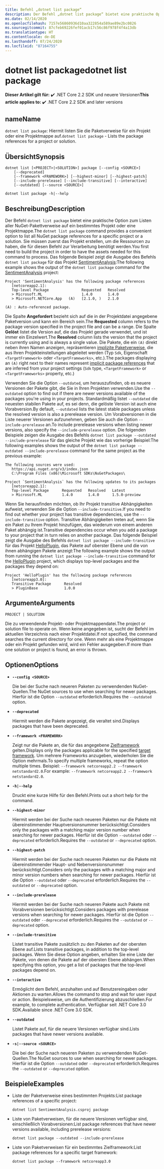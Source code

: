 ```yaml
---
title: Befehl „dotnet list package“
description: Der Befehl „dotnet list package“ bietet eine praktische Option zum Listen von Pakettverweisen auf ein Projekt oder eine Projektmappe.
ms.date: 02/14/2020
ms.openlocfilehash: 7157e56860936d10aa322854a589ae89e2bc0826
ms.sourcegitcommit: 87cfeb69226fef01acb17c56c86f978f4f4a13db
ms.translationtype: HT
ms.contentlocale: de-DE
ms.lasthandoff: 07/24/2020
ms.locfileid: "87164755"
---
```

# <a name="dotnet-list-package"></a><span data-ttu-id="b375e-103">dotnet list package</span><span class="sxs-lookup"><span data-stu-id="b375e-103">dotnet list package</span></span>

<span data-ttu-id="b375e-104">**Dieser Artikel gilt für:** ✔️ .NET Core 2.2 SDK und neuere Versionen</span><span class="sxs-lookup"><span data-stu-id="b375e-104">**This article applies to:** ✔️ .NET Core 2.2 SDK and later versions</span></span>

## <a name="name"></a><span data-ttu-id="b375e-105">name</span><span class="sxs-lookup"><span data-stu-id="b375e-105">Name</span></span>

<span data-ttu-id="b375e-106">`dotnet list package`: Hiermit listen Sie die Paketverweise für ein Projekt oder eine Projektmappe auf.</span><span class="sxs-lookup"><span data-stu-id="b375e-106">`dotnet list package` - Lists the package references for a project or solution.</span></span>

## <a name="synopsis"></a><span data-ttu-id="b375e-107">Übersicht</span><span class="sxs-lookup"><span data-stu-id="b375e-107">Synopsis</span></span>

```dotnetcli
dotnet list [<PROJECT>|<SOLUTION>] package [--config <SOURCE>]
    [--deprecated]
    [--framework <FRAMEWORK>] [--highest-minor] [--highest-patch]
    [--include-prerelease] [--include-transitive] [--interactive]
    [--outdated] [--source <SOURCE>]

dotnet list package -h|--help
```

## <a name="description"></a><span data-ttu-id="b375e-108">Beschreibung</span><span class="sxs-lookup"><span data-stu-id="b375e-108">Description</span></span>

<span data-ttu-id="b375e-109">Der Befehl `dotnet list package` bietet eine praktische Option zum Listen aller NuGet-Pakettverweise auf ein bestimmtes Projekt oder eine Projektmappe.</span><span class="sxs-lookup"><span data-stu-id="b375e-109">The `dotnet list package` command provides a convenient option to list all NuGet package references for a specific project or a solution.</span></span> <span data-ttu-id="b375e-110">Sie müssen zuerst das Projekt erstellen, um die Ressourcen zu haben, die für diesen Befehl zur Verarbeitung benötigt werden.</span><span class="sxs-lookup"><span data-stu-id="b375e-110">You first need to build the project in order to have the assets needed for this command to process.</span></span> <span data-ttu-id="b375e-111">Das folgende Beispiel zeigt die Ausgabe des Befehls `dotnet list package` für das Projekt [SentimentAnalysis](https://github.com/dotnet/samples/tree/master/machine-learning/tutorials/SentimentAnalysis):</span><span class="sxs-lookup"><span data-stu-id="b375e-111">The following example shows the output of the `dotnet list package` command for the [SentimentAnalysis](https://github.com/dotnet/samples/tree/master/machine-learning/tutorials/SentimentAnalysis) project:</span></span>

```output
Project 'SentimentAnalysis' has the following package references
   [netcoreapp2.1]:
   Top-level Package               Requested   Resolved
   > Microsoft.ML                  1.4.0       1.4.0
   > Microsoft.NETCore.App   (A)   [2.1.0, )   2.1.0

(A) : Auto-referenced package.
```

<span data-ttu-id="b375e-112">Die Spalte **Angefordert** bezieht sich auf die in der Projektdatei angegebene Paketversion und kann ein Bereich sein.</span><span class="sxs-lookup"><span data-stu-id="b375e-112">The **Requested** column refers to the package version specified in the project file and can be a range.</span></span> <span data-ttu-id="b375e-113">Die Spalte **Gelöst** listet die Version auf, die das Projekt gerade verwendet, und ist immer ein Einzelwert.</span><span class="sxs-lookup"><span data-stu-id="b375e-113">The **Resolved** column lists the version that the project is currently using and is always a single value.</span></span> <span data-ttu-id="b375e-114">Die Pakete, die ein `(A)` direkt neben ihren Namen anzeigen, repräsentieren [implizite Paketverweise](csproj.md#implicit-package-references), die aus Ihren Projekteinstellungen abgeleitet werden (Typ `Sdk`, Eigenschaft `<TargetFramework>` oder `<TargetFrameworks>`, etc.).</span><span class="sxs-lookup"><span data-stu-id="b375e-114">The packages displaying an `(A)` right next to their names represent [implicit package references](csproj.md#implicit-package-references) that are inferred from your project settings (`Sdk` type, `<TargetFramework>` or `<TargetFrameworks>` property, etc.)</span></span>

<span data-ttu-id="b375e-115">Verwenden Sie die Option `--outdated`, um herauszufinden, ob es neuere Versionen der Pakete gibt, die Sie in Ihren Projekten verwenden.</span><span class="sxs-lookup"><span data-stu-id="b375e-115">Use the `--outdated` option to find out if there are newer versions available of the packages you're using in your projects.</span></span> <span data-ttu-id="b375e-116">Standardmäßig listet `--outdated` die neuesten stabilen Pakete auf, es sei denn, die gelöste Version ist auch eine Vorabversion.</span><span class="sxs-lookup"><span data-stu-id="b375e-116">By default, `--outdated` lists the latest stable packages unless the resolved version is also a prerelease version.</span></span> <span data-ttu-id="b375e-117">Um Vorabversionen in die Liste neuerer Versionen aufzunehmen, geben Sie auch die Option `--include-prerelease` an.</span><span class="sxs-lookup"><span data-stu-id="b375e-117">To include prerelease versions when listing newer versions, also specify the `--include-prerelease` option.</span></span> <span data-ttu-id="b375e-118">Die folgenden Beispiele zeigen die Ausgabe des Befehls `dotnet list package --outdated --include-prerelease` für das gleiche Projekt wie das vorherige Beispiel:</span><span class="sxs-lookup"><span data-stu-id="b375e-118">The following examples shows the output of the `dotnet list package --outdated --include-prerelease` command for the same project as the previous example:</span></span>

```output
The following sources were used:
   https://api.nuget.org/v3/index.json
   C:\Program Files (x86)\Microsoft SDKs\NuGetPackages\

Project `SentimentAnalysis` has the following updates to its packages
   [netcoreapp2.1]:
   Top-level Package      Requested   Resolved   Latest
   > Microsoft.ML         1.4.0       1.4.0      1.5.0-preview
```

<span data-ttu-id="b375e-119">Wenn Sie herausfinden möchten, ob Ihr Projekt transitive Abhängigkeiten aufweist, verwenden Sie die Option `--include-transitive`.</span><span class="sxs-lookup"><span data-stu-id="b375e-119">If you need to find out whether your project has transitive dependencies, use the `--include-transitive` option.</span></span> <span data-ttu-id="b375e-120">Transitive Abhängigkeiten treten auf, wenn Sie ein Paket zu Ihrem Projekt hinzufügen, das wiederum von einem anderen Paket abhängig ist.</span><span class="sxs-lookup"><span data-stu-id="b375e-120">Transitive dependencies occur when you add a package to your project that in turn relies on another package.</span></span> <span data-ttu-id="b375e-121">Das folgende Beispiel zeigt die Ausgabe des Befehls `dotnet list package --include-transitive` für das Projekt [HelloPlugin](https://github.com/dotnet/samples/tree/master/core/extensions/AppWithPlugin/HelloPlugin), das Pakete auf oberster Ebene und die von ihnen abhängigen Pakete anzeigt:</span><span class="sxs-lookup"><span data-stu-id="b375e-121">The following example shows the output from running the `dotnet list package --include-transitive` command for the [HelloPlugin](https://github.com/dotnet/samples/tree/master/core/extensions/AppWithPlugin/HelloPlugin) project, which displays top-level packages and the packages they depend on:</span></span>

```output
Project 'HelloPlugin' has the following package references
   [netcoreapp3.0]:
   Transitive Package      Resolved
   > PluginBase            1.0.0
```

## <a name="arguments"></a><span data-ttu-id="b375e-122">Argumente</span><span class="sxs-lookup"><span data-stu-id="b375e-122">Arguments</span></span>

`PROJECT | SOLUTION`

<span data-ttu-id="b375e-123">Die zu verwendende Projekt- oder Projektmappendatei.</span><span class="sxs-lookup"><span data-stu-id="b375e-123">The project or solution file to operate on.</span></span> <span data-ttu-id="b375e-124">Wenn keine angegeben ist, sucht der Befehl im aktuellen Verzeichnis nach einer Projektdatei.</span><span class="sxs-lookup"><span data-stu-id="b375e-124">If not specified, the command searches the current directory for one.</span></span> <span data-ttu-id="b375e-125">Wenn mehr als eine Projektmappe oder ein Projekt gefunden wird, wird ein Fehler ausgegeben.</span><span class="sxs-lookup"><span data-stu-id="b375e-125">If more than one solution or project is found, an error is thrown.</span></span>

## <a name="options"></a><span data-ttu-id="b375e-126">Optionen</span><span class="sxs-lookup"><span data-stu-id="b375e-126">Options</span></span>

- **`--config <SOURCE>`**

  <span data-ttu-id="b375e-127">Die bei der Suche nach neueren Paketen zu verwendenden NuGet-Quellen.</span><span class="sxs-lookup"><span data-stu-id="b375e-127">The NuGet sources to use when searching for newer packages.</span></span> <span data-ttu-id="b375e-128">Hierfür ist die Option `--outdated` erforderlich.</span><span class="sxs-lookup"><span data-stu-id="b375e-128">Requires the `--outdated` option.</span></span>

- **`--deprecated`**

  <span data-ttu-id="b375e-129">Hiermit werden die Pakete angezeigt, die veraltet sind.</span><span class="sxs-lookup"><span data-stu-id="b375e-129">Displays packages that have been deprecated.</span></span>

- **`--framework <FRAMEWORK>`**

  <span data-ttu-id="b375e-130">Zeigt nur die Pakete an, die für das angegebene [Zielframework](../../standard/frameworks.md) gelten.</span><span class="sxs-lookup"><span data-stu-id="b375e-130">Displays only the packages applicable for the specified [target framework](../../standard/frameworks.md).</span></span> <span data-ttu-id="b375e-131">Um mehrere Frameworks anzugeben, wiederholen Sie die Option mehrmals.</span><span class="sxs-lookup"><span data-stu-id="b375e-131">To specify multiple frameworks, repeat the option multiple times.</span></span> <span data-ttu-id="b375e-132">Beispiel: `--framework netcoreapp2.2 --framework netstandard2.0`.</span><span class="sxs-lookup"><span data-stu-id="b375e-132">For example: `--framework netcoreapp2.2 --framework netstandard2.0`.</span></span>

- **`-h|--help`**

  <span data-ttu-id="b375e-133">Druckt eine kurze Hilfe für den Befehl.</span><span class="sxs-lookup"><span data-stu-id="b375e-133">Prints out a short help for the command.</span></span>

- **`--highest-minor`**

  <span data-ttu-id="b375e-134">Hiermit werden bei der Suche nach neueren Paketen nur die Pakete mit übereinstimmender Hauptversionsnummer berücksichtigt.</span><span class="sxs-lookup"><span data-stu-id="b375e-134">Considers only the packages with a matching major version number when searching for newer packages.</span></span> <span data-ttu-id="b375e-135">Hierfür ist die Option `--outdated` oder `--deprecated` erforderlich.</span><span class="sxs-lookup"><span data-stu-id="b375e-135">Requires the `--outdated` or `--deprecated` option.</span></span>

- **`--highest-patch`**

  <span data-ttu-id="b375e-136">Hiermit werden bei der Suche nach neueren Paketen nur die Pakete mit übereinstimmender Haupt- und Nebenversionsnummer berücksichtigt.</span><span class="sxs-lookup"><span data-stu-id="b375e-136">Considers only the packages with a matching major and minor version numbers when searching for newer packages.</span></span> <span data-ttu-id="b375e-137">Hierfür ist die Option `--outdated` oder `--deprecated` erforderlich.</span><span class="sxs-lookup"><span data-stu-id="b375e-137">Requires the `--outdated` or `--deprecated` option.</span></span>

- **`--include-prerelease`**

  <span data-ttu-id="b375e-138">Hiermit werden bei der Suche nach neueren Pakete auch Pakete mit Vorabversionen berücksichtigt.</span><span class="sxs-lookup"><span data-stu-id="b375e-138">Considers packages with prerelease versions when searching for newer packages.</span></span> <span data-ttu-id="b375e-139">Hierfür ist die Option `--outdated` oder `--deprecated` erforderlich.</span><span class="sxs-lookup"><span data-stu-id="b375e-139">Requires the `--outdated` or `--deprecated` option.</span></span>

- **`--include-transitive`**

  <span data-ttu-id="b375e-140">Listet transitive Pakete zusätzlich zu den Paketen auf der obersten Ebene auf.</span><span class="sxs-lookup"><span data-stu-id="b375e-140">Lists transitive packages, in addition to the top-level packages.</span></span> <span data-ttu-id="b375e-141">Wenn Sie diese Option angeben, erhalten Sie eine Liste der Pakete, von denen die Pakete auf der obersten Ebene abhängen.</span><span class="sxs-lookup"><span data-stu-id="b375e-141">When specifying this option, you get a list of packages that the top-level packages depend on.</span></span>

- **`--interactive`**

  <span data-ttu-id="b375e-142">Ermöglicht dem Befehl, anzuhalten und auf Benutzereingaben oder Aktionen zu warten.</span><span class="sxs-lookup"><span data-stu-id="b375e-142">Allows the command to stop and wait for user input or action.</span></span> <span data-ttu-id="b375e-143">Beispielsweise, um die Authentifizierung abzuschließen.</span><span class="sxs-lookup"><span data-stu-id="b375e-143">For example, to complete authentication.</span></span> <span data-ttu-id="b375e-144">Verfügbar seit .NET Core 3.0 SDK.</span><span class="sxs-lookup"><span data-stu-id="b375e-144">Available since .NET Core 3.0 SDK.</span></span>

- **`--outdated`**

  <span data-ttu-id="b375e-145">Listet Pakete auf, für die neuere Versionen verfügbar sind.</span><span class="sxs-lookup"><span data-stu-id="b375e-145">Lists packages that have newer versions available.</span></span>

- **`-s|--source <SOURCE>`**

  <span data-ttu-id="b375e-146">Die bei der Suche nach neueren Paketen zu verwendenden NuGet-Quellen.</span><span class="sxs-lookup"><span data-stu-id="b375e-146">The NuGet sources to use when searching for newer packages.</span></span> <span data-ttu-id="b375e-147">Hierfür ist die Option `--outdated` oder `--deprecated` erforderlich.</span><span class="sxs-lookup"><span data-stu-id="b375e-147">Requires the `--outdated` or `--deprecated` option.</span></span>

## <a name="examples"></a><span data-ttu-id="b375e-148">Beispiele</span><span class="sxs-lookup"><span data-stu-id="b375e-148">Examples</span></span>

- <span data-ttu-id="b375e-149">Liste der Paketverweise eines bestimmten Projekts:</span><span class="sxs-lookup"><span data-stu-id="b375e-149">List package references of a specific project:</span></span>

  ```dotnetcli
  dotnet list SentimentAnalysis.csproj package
  ```

- <span data-ttu-id="b375e-150">Liste von Paketverweisen, für die neuere Versionen verfügbar sind, einschließlich Vorabversionen:</span><span class="sxs-lookup"><span data-stu-id="b375e-150">List package references that have newer versions available, including prerelease versions:</span></span>

  ```dotnetcli
  dotnet list package --outdated --include-prerelease
  ```

- <span data-ttu-id="b375e-151">Liste von Paketverweisen für ein bestimmtes Zielframework:</span><span class="sxs-lookup"><span data-stu-id="b375e-151">List package references for a specific target framework:</span></span>

  ```dotnetcli
  dotnet list package --framework netcoreapp3.0
  ```
